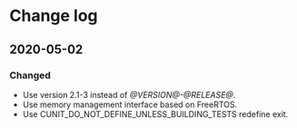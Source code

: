 # Change log

## 2020-05-02

### Changed
- Use version 2.1-3 instead of *@VERSION@-@RELEASE@*.
- Use memory management interface based on FreeRTOS.
- Use CUNIT_DO_NOT_DEFINE_UNLESS_BUILDING_TESTS redefine exit.
